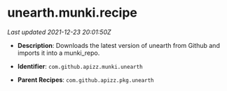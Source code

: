 # unearth.munki.recipe

_Last updated 2021-12-23 20:01:50Z_

- **Description**: Downloads the latest version of unearth from Github and imports it into a munki_repo.

- **Identifier**: `com.github.apizz.munki.unearth`

- **Parent Recipes**: `com.github.apizz.pkg.unearth`
